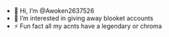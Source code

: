 - 👋 Hi, I’m @Awoken2637526
- 👀 I’m interested in giving away blooket  accounts
- ⚡ Fun fact all my acnts have a legendary or chroma

<!---
Awoken2637526/Awoken2637526 is a ✨ special ✨ repository because its `README.md` (this file) appears on your GitHub profile.
You can click the Preview link to take a look at your changes.
--->
